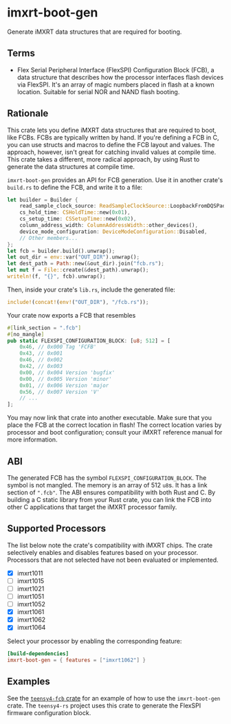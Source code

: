 # imxrt-boot-gen

Generate iMXRT data structures that are required for booting.

## Terms

- Flex Serial Peripheral Interface (FlexSPI) Configuration Block (FCB), a data structure that describes how the processor interfaces flash devices via FlexSPI. It's an array of magic numbers placed in flash at a known location. Suitable for serial NOR and NAND flash booting.

## Rationale

This crate lets you define iMXRT data structures that are required to boot, like FCBs. FCBs are typically written by hand. If you're defining a FCB in C, you can use structs and macros to define the FCB layout and values. The approach, however, isn't great for catching invalid values at compile time. This crate takes a different, more radical approach, by using Rust to generate the data structures at compile time.

`imxrt-boot-gen` provides an API for FCB generation. Use it in another crate's `build.rs` to define the FCB, and write it to a file:

```rust
let builder = Builder {
    read_sample_clock_source: ReadSampleClockSource::LoopbackFromDQSPad,
    cs_hold_time: CSHoldTime::new(0x01),
    cs_setup_time: CSSetupTime::new(0x02),
    column_address_width: ColumnAddressWidth::other_devices(),
    device_mode_configuration: DeviceModeConfiguration::Disabled,
    // Other members...
};
let fcb = builder.build().unwrap();
let out_dir = env::var("OUT_DIR").unwrap();
let dest_path = Path::new(&out_dir).join("fcb.rs");
let mut f = File::create(&dest_path).unwrap();
writeln!(f, "{}", fcb).unwrap();
```

Then, inside your crate's `lib.rs`, include the generated file:

```rust
include!(concat!(env!("OUT_DIR"), "/fcb.rs"));
```

Your crate now exports a FCB that resembles

```rust
#[link_section = ".fcb"]
#[no_mangle]
pub static FLEXSPI_CONFIGURATION_BLOCK: [u8; 512] = [
    0x46, // 0x000 Tag 'FCFB'
    0x43, // 0x001 
    0x46, // 0x002 
    0x42, // 0x003 
    0x00, // 0x004 Version 'bugfix'
    0x00, // 0x005 Version 'minor'
    0x01, // 0x006 Version 'major
    0x56, // 0x007 Version 'V'
    // ...
];
```

You may now link that crate into another executable. Make sure that you place the FCB at the correct location in flash! The correct location varies by processor and boot configuration; consult your iMXRT reference manual for more information.

## ABI

The generated FCB has the symbol `FLEXSPI_CONFIGURATION_BLOCK`. The symbol is not mangled. The memory is an array of 512 `u8`s. It has a link section of `".fcb"`. The ABI ensures compatibility with both Rust and C. By building a C static library from your Rust crate, you can link the FCB into other C applications that target the iMXRT processor family.

## Supported Processors

The list below note the crate's compatibility with iMXRT chips. The crate selectively enables and disables features based on your processor. Processors that are not selected have not been evaluated or implemented.

- [x] imxrt1011
- [ ] imxrt1015
- [ ] imxrt1021
- [ ] imxrt1051
- [ ] imxrt1052
- [x] imxrt1061
- [x] imxrt1062
- [x] imxrt1064

Select your processor by enabling the corresponding feature:

```toml
[build-dependencies]
imxrt-boot-gen = { features = ["imxrt1062"] }
```

## Examples

See the [`teensy4-fcb` crate](https://crates.io/crates/teensy4-fcb) for an example of how to use the `imxrt-boot-gen` crate. The `teensy4-rs` project uses this crate to generate the FlexSPI firmware configuration block.
